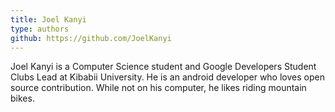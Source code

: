 ```yaml
---
title: Joel Kanyi
type: authors
github: https://github.com/JoelKanyi
---
```


Joel Kanyi is a Computer Science student and Google Developers Student Clubs Lead at Kibabii University. He is an android developer who loves open source contribution. While not on his computer, he likes riding mountain bikes.
